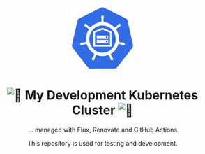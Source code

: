 <div align="center">

<img src="./docs/assets/img/logo.png" width="144px" height="144px"/>

# <img src="https://fonts.gstatic.com/s/e/notoemoji/latest/1f6a7/512.gif" alt="🚧" width="16" height="16"> My Development Kubernetes Cluster <img src="https://fonts.gstatic.com/s/e/notoemoji/latest/1f6a7/512.gif" alt="🚧" width="16" height="16">

... managed with Flux, Renovate and GitHub Actions

</div>

<div align="center">

This repository is used for testing and development.

</div>
